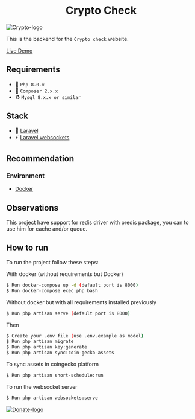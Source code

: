  <p><h1 align="center">Crypto Check</h1> </p>

 <img src="https://drive.google.com/uc?id=1BywA25jJOU46WK88iyxrJu0yssrFphMH&export=download" alt="Crypto-logo"/>

This is the backend for the `Crypto check` website.

 <a href="https://cryptocheck.luzibertomendes.dev.br">Live Demo</a>
 
## Requirements

- :rocket: `Php 8.0.x`
- :hammer: `Composer 2.x.x`
- :recycle: `Mysql 8.x.x or similar`

## Stack

- :rocket: [Laravel](https://laravel.com)
- ⚡️ [Laravel websockets](https://beyondco.de/docs/laravel-websockets)

## Recommendation

### Environment
- [Docker](https://www.docker.com)

## Observations

This project have support for redis driver with predis package, you can to use him for cache and/or queue.

## How to run

To run the project follow these steps:

With docker (without requirements but Docker)

```sh
$ Run docker-compose up -d (default port is 8000)
$ Run docker-compose exec php bash
```

Without docker but with all requirements installed previously
```sh
$ Run php artisan serve (default port is 8000)
```

Then
```sh
$ Create your .env file (use .env.example as model)
$ Run php artisan migrate
$ Run php artisan key:generate
$ Run php artisan sync:coin-gecko-assets
```

To sync assets in coingecko platform
```sh
$ Run php artisan short-schedule:run
```

To run the websocket server
```sh
$ Run php artisan websockets:serve
```



<a href="https://www.paypal.com/donate/?hosted_button_id=DV843N2Z944GC" target="_blank">
  <img src="https://www.buymeacoffee.com/assets/img/guidelines/download-assets-1.svg" alt="Donate-logo"/>
</a>
